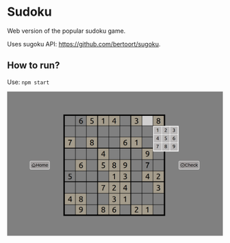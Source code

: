 # Sudoku

Web version of the popular sudoku game.

Uses sugoku API: https://github.com/bertoort/sugoku.

## How to run?
Use:
`npm start`

![sudoku board](https://raw.githubusercontent.com/TheDoom-IT/sudoku/master/images/sudoku.png)